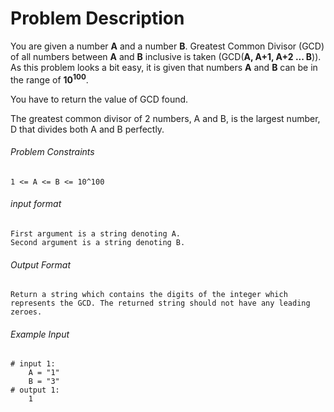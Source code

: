 # Problem Description

You are given a number **A** and a number **B**. Greatest Common Divisor (GCD) of all numbers between **A** and **B** inclusive is taken (GCD(**A, A+1, A+2 ... B**)).
As this problem looks a bit easy, it is given that numbers **A** and **B** can be in the range of **10<sup>100</sup>**.

You have to return the value of GCD found.

The greatest common divisor of 2 numbers, A and B, is the largest number, D that divides both A and B perfectly.

###### Problem Constraints

```
1 <= A <= B <= 10^100
```

###### input format

``` 
First argument is a string denoting A.
Second argument is a string denoting B.
```

###### Output Format

```
Return a string which contains the digits of the integer which represents the GCD. The returned string should not have any leading zeroes.
```

###### Example Input

```
# input 1: 
    A = "1"
    B = "3"
# output 1: 
    1
```
